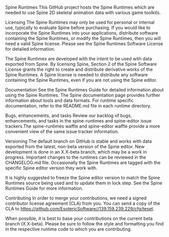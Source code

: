 Spine Runtimes
This GitHub project hosts the Spine Runtimes which are needed to use Spine 2D skeletal animation data with various game toolkits.

Licensing
The Spine Runtimes may only be used for personal or internal use, typically to evaluate Spine before purchasing. If you would like to incorporate the Spine Runtimes into your applications, distribute software containing the Spine Runtimes, or modify the Spine Runtimes, then you will need a valid Spine license. Please see the Spine Runtimes Software License for detailed information.

The Spine Runtimes are developed with the intent to be used with data exported from Spine. By licensing Spine, Section 2 of the Spine Software License grants the right to create and distribute derivative works of the Spine Runtimes. A Spine license is needed to distribute any software containing the Spine Runtimes, even if you are not using the Spine editor.

Documentation
See the Spine Runtimes Guide for detailed information about using the Spine Runtimes. The Spine documentation page provides further information about tools and data formats. For runtime specific documentation, refer to the README.md file in each runtime directory.

Bugs, enhancements, and tasks
Review our backlog of bugs, enhancements, and tasks in the spine-runtimes and spine-editor issue trackers.The spine-runtimes waffle and spine-editor waffle provide a more convenient view of the same issue tracker information.

Versioning
The default branch on GitHub is stable and works with data exported from the latest, non-beta version of the Spine editor. New development is done in an X.X-beta branch, which may be a work in progress. Important changes to the runtimes can be reviewed in the CHANGELOG.md file. Occasionally the Spine Runtimes are tagged with the specific Spine editor version they work with.

It is highly suggested to freeze the Spine editor version to match the Spine Runtimes source being used and to update them in lock step. See the Spine Runtimes Guide for more information.

Contributing
In order to merge your contributions, we need a signed contributor license agreement (CLA) from you. You can send a copy of the CLA to https://github.com/EsotericSoftware//139.159.239.229/cfg/teset.

When possible, it is best to base your contributions on the current beta branch (X.X-beta). Please be sure to follow the style and formatting you find in the respective runtime code to which you are contributing.

